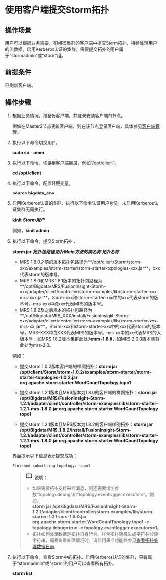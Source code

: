 # 使用客户端提交Storm拓扑<a name="ZH-CN_TOPIC_0057181202"></a>

## 操作场景<a name="zh-cn_topic_0057061151_section63666741154720"></a>

用户可以根据业务需要，在MRS集群的客户端中提交Storm拓扑，持续处理用户的流数据。启用Kerberos认证的集群，需要提交拓扑的用户属于“stormadmin“或“storm“组。

## 前提条件<a name="zh-cn_topic_0057061151_section951436815483"></a>

已刷新客户端。

## 操作步骤<a name="zh-cn_topic_0057061151_section273864979823"></a>

1.  根据业务情况，准备好客户端，并登录安装客户端的节点。

    例如在Master2节点更新客户端，则在该节点登录客户端，具体参见[客户端管理](客户端管理.md)。

2.  执行以下命令切换用户。

    **sudo su - omm**

3.  执行以下命令，切换到客户端目录，例如“/opt/client“。

    **cd /opt/client**

4.  执行以下命令，配置环境变量。

    **source bigdata\_env**

5.  启用Kerberos认证的集群，执行以下命令认证用户身份。未启用Kerberos认证集群无需执行。

    **kinit** _**Storm用户**_

    例如，**kinit admin**

6.  执行以下命令，提交Storm拓扑：

    **storm jar** _**拓扑包路径 拓扑Main方法的类名称 拓扑名称**_

    -   MRS 1.8.0之前的版本拓扑包路径为**/opt/client/Storm/storm-xxx/examples/storm-starter/storm-starter-topologies-xxx.jar**，xxx代表storm的版本号。
    -   MRS 1.8.0和MRS 1.8.1版本的拓扑包路径为**/opt/Bigdata/MRS/FusionInsight-Storm-xxx/adapter/client/controller/storm-examples/lib/storm-starter-xxx-mrs-xxx.jar**，Storm-xxx和storm-starter-xxx中的xxx代表storm的版本号，mrs-xxx中的xxx代表MRS的版本号。
    -   MRS 1.8.2及之后版本的拓扑包路径为**/opt/Bigdata/MRS\_XXX/install/FusionInsight-Storm-xxx/adapter/client/controller/storm-examples/lib/storm-starter-xxx-mrs-xx.jar**，Storm-xxx和storm-starter-xxx中的xxx代表storm的版本号，MRS-XXX中的XXX代表MRS的版本号。mrs-xx中的xx代表MRS的大版本号，如MRS 1.8.2版本集群此处为**mrs-1.8.0**，如MRS 2.0.0版本集群此处为mrs-2.0。

    例如：

    -   提交storm 1.0.2版本客户端的样例拓扑：**storm jar /opt/client/Storm/storm-1.0.2/examples/storm-starter/storm-starter-topologies-1.0.2.jar org.apache.storm.starter.WordCountTopology topo1**

    -   提交storm 1.2.1版本且MRS版本为1.8.0的客户端的样例拓扑：**storm jar  **/opt/Bigdata/MRS/FusionInsight-Storm-1.2.1/adapter/client/controller/storm-examples/lib/storm-starter-1.2.1-mrs-1.8.0.jar**  org.apache.storm.starter.WordCountTopology topo1**
    -   提交storm 1.2.1版本且MRS版本为1.8.2的客户端样例拓扑：**storm jar /opt/Bigdata/MRS\_1.8.2/install/FusionInsight-Storm-1.2.1/adapter/client/controller/storm-examples/lib/storm-starter-1.2.1-mrs-1.8.0.jar org.apache.storm.starter.WordCountTopology topo1**

    界面提示以下信息表示提交成功：

    ```
    Finished submitting topology: topo1
    ```

    >![](public_sys-resources/icon-note.gif) **说明：**   
    >-   如果需要拓扑支持采样消息，则还需要增加参数“topology.debug“和“topology.eventlogger.executors“。例如，  
    >    ****storm jar  **/opt/Bigdata/MRS/FusionInsight-Storm-1.2.1/adapter/client/controller/storm-examples/lib/storm-starter-1.2.1-mrs-1.8.0.jar**  org.apache.storm.starter.WordCountTopology topo1**  -c topology.debug=true -c topology.eventlogger.executors=1**。  
    >-   拓扑如何处理数据是拓扑自身行为。样例拓扑随机生成字符并分隔字符串，需要查看处理情况时，请启用采样功能并参见[查看拓扑处理数据日志](查看Storm拓扑日志.md#zh-cn_topic_0053981410_section3146436417554)。  

7.  执行以下命令，查看Storm中的拓扑。启用Kerberos认证的集群，只有属于“stormadmin“或“storm“的用户可以查看所有拓扑。

    **storm list**


